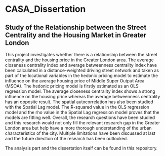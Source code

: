 # CASA_Dissertation
## Study of the Relationship between the Street Centrality and the Housing Market in Greater London
This project investigates whether there is a relationship between the street centrality and the housing price in the Greater London area. The average closeness centrality index and average betweenness centrality index have been calculated in a distance-weighted driving street network and taken as part of the locational variables in the hedonic pricing model to estimate the influence on the average housing price of Middle Super Output Area (MSOA). The hedonic pricing model is firstly estimated as an OLS regression model. The average closeness centrality index shows a strong influence on the housing price whereas the average betweenness centrality has an opposite result. The spatial autocorrelation has also been studied with the Spatial Lag model. The R-squared value in the OLS regression model and the rho value in the Spatial Lag regression model proves that the models are fitting well. Overall, the research questions have been studied and this research would not only fill the relevant research gap in the Greater London area but help have a more thorough understanding of the urban characteristics of the city. Multiple limitations have been discussed at last and the future direction of the research has been outlooked.

The analysis part and the dissertation itself can be found in this repository.
